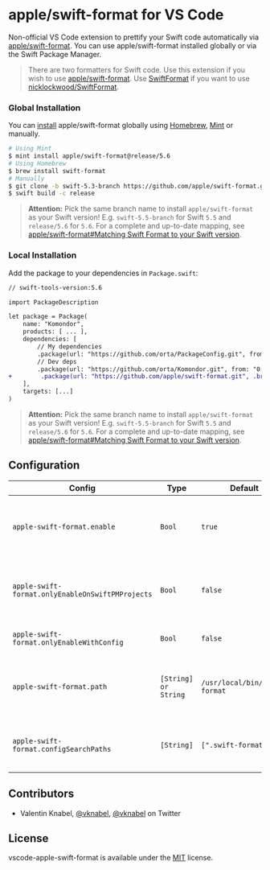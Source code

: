 # apple/swift-format for VS Code

Non-official VS Code extension to prettify your Swift code automatically via [apple/swift-format](https://github.com/apple/swift-format). You can
use apple/swift-format installed globally or via the Swift Package Manager.

> There are two formatters for Swift code. Use this extension if you wish to use [apple/swift-format](https://github.com/apple/swift-format).
> Use [SwiftFormat](https://github.com/vknabel/vscode-swiftformat) if you want to use [nicklockwood/SwiftFormat](https://github.com/nicklockwood/SwiftFormat).

### Global Installation

You can [install](https://github.com/apple/swift-format#matching-swift-format-to-your-swift-version) apple/swift-format globally using [Homebrew](https://brew.sh), [Mint](https://github.com/yonaskolb/Mint) or manually.

```bash
# Using Mint
$ mint install apple/swift-format@release/5.6
# Using Homebrew
$ brew install swift-format
# Manually
$ git clone -b swift-5.3-branch https://github.com/apple/swift-format.git
$ swift build -c release
```

> **Attention:** Pick the same branch name to install `apple/swift-format` as your Swift version! E.g. `swift-5.5-branch` for Swift `5.5` and `release/5.6` for `5.6`. For a complete and up-to-date mapping, see [apple/swift-format#Matching Swift Format to your Swift version](https://github.com/apple/swift-format#matching-swift-format-to-your-swift-version).

### Local Installation

Add the package to your dependencies in `Package.swift`:

```diff
// swift-tools-version:5.6

import PackageDescription

let package = Package(
    name: "Komondor",
    products: [ ... ],
    dependencies: [
        // My dependencies
        .package(url: "https://github.com/orta/PackageConfig.git", from: "0.0.1"),
        // Dev deps
        .package(url: "https://github.com/orta/Komondor.git", from: "0.0.1"),
+        .package(url: "https://github.com/apple/swift-format.git", .branch("release/5.6")),
    ],
    targets: [...]
)
```

> **Attention:** Pick the same branch name to install `apple/swift-format` as your Swift version! E.g. `swift-5.5-branch` for Swift `5.5` and `release/5.6` for `5.6`. For a complete and up-to-date mapping, see [apple/swift-format#Matching Swift Format to your Swift version](https://github.com/apple/swift-format#matching-swift-format-to-your-swift-version).

## Configuration

| Config                                           | Type                 | Default                       | Description                                                   |
| ------------------------------------------------ | -------------------- | ----------------------------- | ------------------------------------------------------------- |
| `apple-swift-format.enable`                      | `Bool`               | `true`                        | Whether apple/swift-format should actually do something.      |
| `apple-swift-format.onlyEnableOnSwiftPMProjects` | `Bool`               | `false`                       | Requires and uses a apple/swift-format as SwiftPM dependency. |
| `apple-swift-format.onlyEnableWithConfig`        | `Bool`               | `false`                       | Only format if config present.                                |
| `apple-swift-format.path`                        | `[String] or String` | `/usr/local/bin/swift-format` | The location of the globally installed apple/swift-format.    |
| `apple-swift-format.configSearchPaths`           | `[String]`           | `[".swift-format"]`           | Possible paths for apple/swift-format config.                 |

## Contributors

- Valentin Knabel, [@vknabel](https://github.com/vknabel), [@vknabel](https://twitter.com/vknabel) on Twitter

## License

vscode-apple-swift-format is available under the [MIT](./LICENSE) license.
